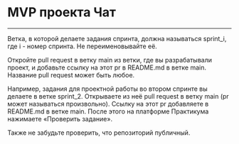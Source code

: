 # MVP проекта Чат













---
Ветка, в которой делаете задания спринта, должна называться sprint_i, где i - номер спринта. Не переименовывайте её.

Откройте pull request в ветку main из ветки, где вы разрабатывали проект, и добавьте ссылку на этот pr в README.md в ветке main. Название pull request может быть любое.

Например, задания для проектной работы во втором спринте вы делаете в ветке sprint_2. Открываете из неё pull request в ветку main (pr может называться произвольно). Ссылку на этот pr добавляете в README.md в ветке main. После этого на платформе Практикума нажимаете «Проверить задание». 

Также не забудьте проверить, что репозиторий публичный.

